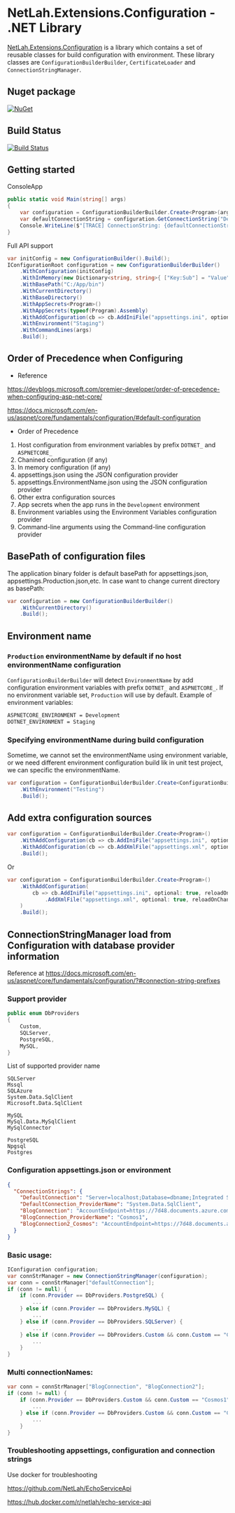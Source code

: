 # NetLah.Extensions.Configuration - .NET Library

[NetLah.Extensions.Configuration](https://www.nuget.org/packages/NetLah.Extensions.Configuration/) is a library which contains a set of reusable classes for build configuration with environment. These library classes are `ConfigurationBuilderBuilder`, `CertificateLoader` and `ConnectionStringManager`.

## Nuget package

[![NuGet](https://img.shields.io/nuget/v/NetLah.Extensions.Configuration.svg?style=flat-square&label=nuget&colorB=00b200)](https://www.nuget.org/packages/NetLah.Extensions.Configuration/)

## Build Status

[![Build Status](https://img.shields.io/endpoint.svg?url=https%3A%2F%2Factions-badge.atrox.dev%2FNetLah%2Fconfiguration%2Fbadge%3Fref%3Dmain&style=flat)](https://actions-badge.atrox.dev/NetLah/configuration/goto?ref=main)

## Getting started

ConsoleApp

```C#
public static void Main(string[] args)
{
    var configuration = ConfigurationBuilderBuilder.Create<Program>(args).Build();
    var defaultConnectionString = configuration.GetConnectionString("DefaultConnection");
    Console.WriteLine($"[TRACE] ConnectionString: {defaultConnectionString}");
}
```

Full API support

```C#
var initConfig = new ConfigurationBuilder().Build();
IConfigurationRoot configuration = new ConfigurationBuilderBuilder()
    .WithConfiguration(initConfig)
    .WithInMemory(new Dictionary<string, string>{ ["Key:Sub"] = "Value" })
    .WithBasePath("C:/App/bin")
    .WithCurrentDirectory()
    .WithBaseDirectory()
    .WithAppSecrets<Program>()
    .WithAppSecrets(typeof(Program).Assembly)
    .WithAddConfiguration(cb => cb.AddIniFile("appsettings.ini", optional: true, reloadOnChange: true))
    .WithEnvironment("Staging")
    .WithCommandLines(args)
    .Build();
```

## Order of Precedence when Configuring

- Reference

https://devblogs.microsoft.com/premier-developer/order-of-precedence-when-configuring-asp-net-core/

https://docs.microsoft.com/en-us/aspnet/core/fundamentals/configuration/#default-configuration

- Order of Precedence

1. Host configuration from environment variables by prefix `DOTNET_` and `ASPNETCORE_`
2. Chanined configuration (if any)
3. In memory configuration (if any)
4. appsettings.json using the JSON configuration provider
5. appsettings.EnvironmentName.json using the JSON configuration provider
6. Other extra configuration sources
7. App secrets when the app runs in the `Development` environment
8. Environment variables using the Environment Variables configuration provider
9. Command-line arguments using the Command-line configuration provider

## BasePath of configuration files

The application binary folder is default basePath for appsettings.json, appsettings.Production.json,etc. In case want to change current directory as basePath:

```C#
var configuration = new ConfigurationBuilderBuilder()
    .WithCurrentDirectory()
    .Build();
```

## Environment name

### `Production` environmentName by default if no host environmentName configuration

`ConfigurationBuilderBuilder` will detect `EnvironmentName` by add configuration environment variables with prefix `DOTNET_` and `ASPNETCORE_`. If no environment variable set, `Production` will use by default. Example of environment variables:

```txt
ASPNETCORE_ENVIRONMENT = Development
DOTNET_ENVIRONMENT = Staging
```

### Specifying environmentName during build configuration

Sometime, we cannot set the environmentName using environment variable, or we need different environment configuration build lik in unit test project, we can specific the environmentName.

```C#
var configuration = ConfigurationBuilderBuilder.Create<ConfigurationBuilderBuilderTest>()
    .WithEnvironment("Testing")
    .Build();
```

## Add extra configuration sources

```C#
var configuration = ConfigurationBuilderBuilder.Create<Program>()
    .WithAddConfiguration(cb => cb.AddIniFile("appsettings.ini", optional: true, reloadOnChange: true))
    .WithAddConfiguration(cb => cb.AddXmlFile("appsettings.xml", optional: true, reloadOnChange: true))
    .Build();
```

Or

```C#
var configuration = ConfigurationBuilderBuilder.Create<Program>()
    .WithAddConfiguration(
        cb => cb.AddIniFile("appsettings.ini", optional: true, reloadOnChange: true)
            .AddXmlFile("appsettings.xml", optional: true, reloadOnChange: true)
    )
    .Build();
```

## ConnectionStringManager load from Configuration with database provider information

Reference at https://docs.microsoft.com/en-us/aspnet/core/fundamentals/configuration/?#connection-string-prefixes

### Support provider

```C#
public enum DbProviders
{
    Custom,
    SQLServer,
    PostgreSQL,
    MySQL,
}
```

List of supported provider name

```text
SQLServer
Mssql
SQLAzure
System.Data.SqlClient
Microsoft.Data.SqlClient

MySQL
MySql.Data.MySqlClient
MySqlConnector

PostgreSQL
Npgsql
Postgres
```

### Configuration appsettings.json or environment

```json
{
  "ConnectionStrings": {
    "DefaultConnection": "Server=localhost;Database=dbname;Integrated Security=True;",
    "DefaultConnection_ProviderName": "System.Data.SqlClient",
    "BlogConnection": "AccountEndpoint=https://7d48.documents.azure.com:443/;",
    "BlogConnection_ProviderName": "Cosmos1",
    "BlogConnection2_Cosmos": "AccountEndpoint=https://7d48.documents.azure.com:443/;"
  }
}
```

### Basic usage:

```C#
IConfiguration configuration;
var connStrManager = new ConnectionStringManager(configuration);
var conn = connStrManager["defaultConnection"];
if (conn != null) {
    if (conn.Provider == DbProviders.PostgreSQL) {
        ...
    } else if (conn.Provider == DbProviders.MySQL) {
        ...
    } else if (conn.Provider == DbProviders.SQLServer) {
        ...
    } else if (conn.Provider == DbProviders.Custom && conn.Custom == "Cosmos1") {
        ...
    }
}
```

### Multi connectionNames:

```C#
var conn = connStrManager["BlogConnection", "BlogConnection2"];
if (conn != null) {
    if (conn.Provider == DbProviders.Custom && conn.Custom == "Cosmos1") {
        ...
    } else if (conn.Provider == DbProviders.Custom && conn.Custom == "Cosmos") {
        ...
    }
}
```

### Troubleshooting appsettings, configuration and connection strings

Use docker for troubleshooting

https://github.com/NetLah/EchoServiceApi

https://hub.docker.com/r/netlah/echo-service-api
